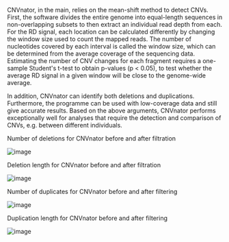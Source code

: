 CNVnator, in the main, relies on the mean-shift method to detect CNVs. First, the software divides the entire genome into equal-length sequences in non-overlapping subsets to then extract an individual read depth from each. For the RD signal, each location can be calculated differently by changing the window size used to count the mapped reads. The number of nucleotides covered by each interval is called the window size, which can be determined from the average coverage of the sequencing data. Estimating the number of CNV changes for each fragment requires a one-sample Student's t-test to obtain p-values (p < 0.05), to test whether the average RD signal in a given window will be close to the genome-wide average.

In addition, CNVnator can identify both deletions and duplications. Furthermore, the programme can be used with low-coverage data and still give accurate results. Based on the above arguments, CNVnator performs exceptionally well for analyses that require the detection and comparison of CNVs, e.g. between different individuals.

Number of deletions for CNVnator before and after filtration

![image](https://user-images.githubusercontent.com/67764136/220764277-2ff0b36d-fd90-45cb-9070-c471a371dbef.png)

Deletion length for CNVnator before and after filtration

![image](https://user-images.githubusercontent.com/67764136/220764351-ec04cb45-b7ee-478c-841b-35af0daeb94e.png)

Number of duplicates for CNVnator before and after filtering

![image](https://user-images.githubusercontent.com/67764136/220764411-ab977170-0fb1-4618-b3a1-d644f2561c6d.png)

Duplication length for CNVnator before and after filtering

![image](https://user-images.githubusercontent.com/67764136/220764481-f168310e-2ea2-469e-ae99-6052e006d27a.png)

